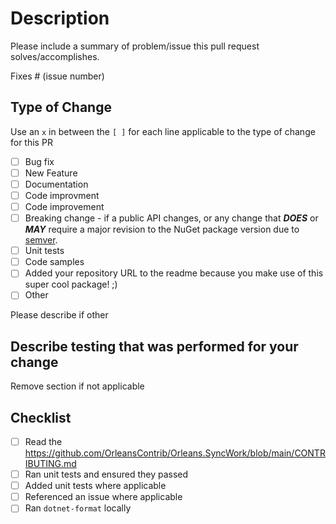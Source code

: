 # Description

Please include a summary of problem/issue this pull request solves/accomplishes.

Fixes # (issue number)

## Type of Change

Use an `x` in between the `[ ]` for each line applicable to the type of change for this PR

* [ ] Bug fix
* [ ] New Feature
* [ ] Documentation
* [ ] Code improvment
* [ ] Code improvement
* [ ] Breaking change - if a public API changes, or any change that ***DOES*** or ***MAY*** require a major revision to the NuGet package version due to [semver](https://semver.org/).
* [ ] Unit tests
* [ ] Code samples
* [ ] Added your repository URL to the readme because you make use of this super cool package! ;)
* [ ] Other

Please describe if other

## Describe testing that was performed for your change

Remove section if not applicable

## Checklist

* [ ] Read the https://github.com/OrleansContrib/Orleans.SyncWork/blob/main/CONTRIBUTING.md
* [ ] Ran unit tests and ensured they passed
* [ ] Added unit tests where applicable
* [ ] Referenced an issue where applicable
* [ ] Ran `dotnet-format` locally

